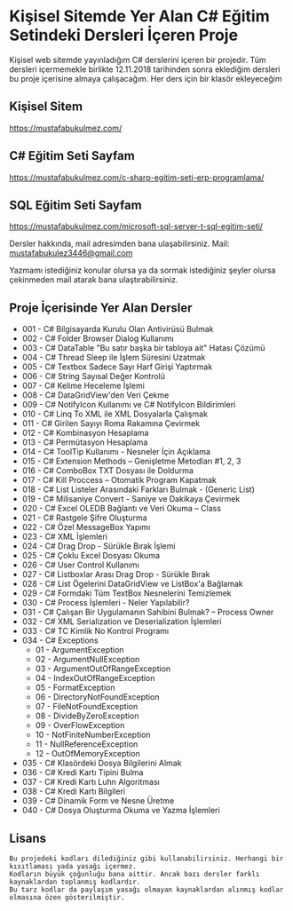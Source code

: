 # Kişisel Sitemde Yer Alan C# Eğitim Setindeki Dersleri İçeren Proje
Kişisel web sitemde yayınladığım C# derslerini içeren bir projedir. 
Tüm dersleri içermemekle birlikte 12.11.2018 tarihinden sonra eklediğim dersleri bu proje içerisine almaya çalışacağım. 
Her ders için bir klasör ekleyeceğim

## Kişisel Sitem 
https://mustafabukulmez.com/
## C# Eğitim Seti Sayfam 
https://mustafabukulmez.com/c-sharp-egitim-seti-erp-programlama/
## SQL Eğitim Seti Sayfam 
https://mustafabukulmez.com/microsoft-sql-server-t-sql-egitim-seti/

Dersler hakkında, mail adresimden bana ulaşabilirsiniz. 
Mail: mustafabukulez3446@gmail.com

Yazmamı istediğiniz konular olursa ya da sormak istediğiniz şeyler olursa çekinmeden mail atarak bana ulaştırabilirsiniz.

## Proje İçerisinde Yer Alan Dersler
* 001 - C# Bilgisayarda Kurulu Olan Antivirüsü Bulmak
* 002 - C# Folder Browser Dialog Kullanımı 
* 003 - C# DataTable "Bu satır başka bir tabloya ait" Hatası Çözümü
* 004 - C# Thread Sleep ile İşlem Süresini Uzatmak
* 005 - C# Textbox Sadece Sayı Harf Girişi Yaptırmak
* 006 - C# String Sayısal Değer Kontrolü
* 007 - C# Kelime Heceleme İşlemi
* 008 - C# DataGridView'den Veri Çekme
* 009 - C# NotifyIcon Kullanımı ve C# NotifyIcon Bildirimleri
* 010 - C# Linq To XML ile XML Dosyalarla Çalışmak
* 011 - C# Girilen Sayıyı Roma Rakamına Çevirmek
* 012 - C# Kombinasyon Hesaplama
* 013 - C# Permütasyon Hesaplama
* 014 - C# ToolTip Kullanımı - Nesneler İçin Açıklama
* 015 - C# Extension Methods – Genişletme Metodları #1, 2, 3
* 016 - C# ComboBox TXT Dosyası ile Doldurma
* 017 - C# Kill Proccess – Otomatik Program Kapatmak
* 018 - C# List<T> Listeler Arasındaki Farkları Bulmak - (Generic List)
* 019 - C# Milisaniye Convert - Saniye ve Dakikaya Çevirmek
* 020 - C# Excel OLEDB Bağlantı ve Veri Okuma – Class
* 021 - C# Rastgele Şifre Oluşturma
* 022 - C# Özel MessageBox Yapımı
* 023 - C#  XML İşlemleri
* 024 - C# Drag Drop - Sürükle Bırak İşlemi
* 025 - C# Çoklu Excel Dosyası Okuma
* 026 - C# User Control Kullanımı
* 027 - C# Listboxlar Arası Drag Drop - Sürükle Bırak
* 028 - C# List Ögelerini DataGridView ve ListBox'a Bağlamak
* 029 - C# Formdaki Tüm TextBox Nesnelerini Temizlemek
* 030 - C# Process İşlemleri - Neler Yapılabilir?
* 031 - C# Çalışan Bir Uygulamanın Sahibini Bulmak? – Process Owner
* 032 - C# XML Serialization ve Deserialization İşlemleri
* 033 - C# TC Kimlik No Kontrol Programı   
* 034 - C# Exceptions
    * 01 - ArgumentException
    * 02 - ArgumentNullException
    * 03 - ArgumentOutOfRangeException 
    * 04 - IndexOutOfRangeException
    * 05 - FormatException
    * 06 - DirectoryNotFoundException 
    * 07 - FileNotFoundException 
    * 08 - DivideByZeroException 
    * 09 - OverFlowException
    * 10 - NotFiniteNumberException 
    * 11 - NullReferenceException 
    * 12 - OutOfMemoryException 
* 035 - C# Klasördeki Dosya Bilgilerini Almak
* 036 - C# Kredi Kartı Tipini Bulma
* 037 - C# Kredi Kartı Luhn Algoritması
* 038 - C# Kredi Kartı Bilgileri   
* 039 - C# Dinamik Form ve Nesne Üretme   
* 040 - C# Dosya Oluşturma Okuma ve Yazma İşlemleri   


## Lisans

    Bu projedeki kodları dilediğiniz gibi kullanabilirsiniz. Herhangi bir kısıtlaması yada yasağı içermez. 
    Kodların büyük çoğunluğu bana aittir. Ancak bazı dersler farklı kaynaklardan toplanmış kodlardır. 
    Bu tarz kodlar da paylaşım yasağı olmayan kaynaklardan alınmış kodlar olmasına özen gösterilmiştir.
